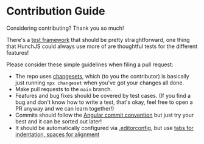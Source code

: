 # Contribution Guide

Considering contributing? Thank you so much!

There's a [test framework](./test/README.md) that should be pretty straightforward, one thing that HunchJS could always use more of are thoughtful tests for the different features!

Please consider these simple guidelines when filing a pull request:

* The repo uses [changesets](https://github.com/changesets/changesets/blob/main/docs/intro-to-using-changesets.md), which (to you the contributor) is basically just running `npx changeset` when you've got your changes all done.
* Make pull requests to the `main` branch.
* Features and bug fixes should be covered by test cases. (If you find a bug and don't know how to write a test, that's okay, feel free to open a PR anyway and we can learn together!)
* Commits should follow the [Angular commit convention](https://github.com/angular/angular.js/blob/master/CONTRIBUTING.md#-git-commit-guidelines) but just try your best and it can be sorted out later!
* It should be automatically configured via [.editorconfig](.editorconfig), but use [tabs for indentation, spaces for alignment](https://gist.github.com/saibotsivad/06021a81865226cfc140)
